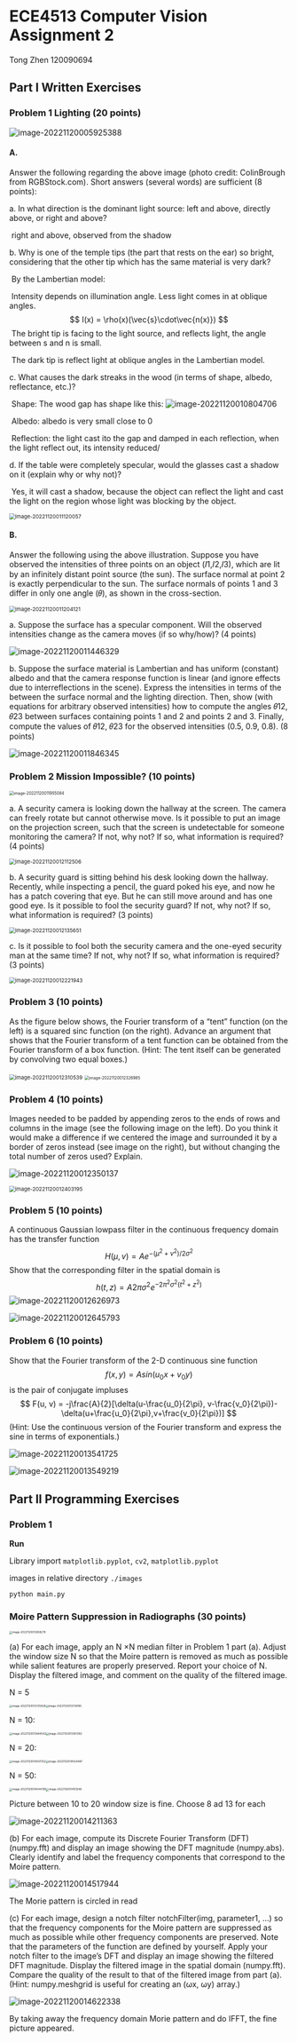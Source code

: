 # ECE4513 Computer Vision Assignment 2

Tong Zhen 120090694

## Part I Written Exercises

### Problem 1 Lighting (20 points)

![image-20221120005925388](https://github.com/58191554/Computer_Vision_ECE4513/edit/mainHM_2/pics/image-20221120005925388.png)

#### A. 

Answer the following regarding the above image (photo credit: ColinBrough from  RGBStock.com). Short answers (several words) are sufficient (8 points):

a. In what direction is the dominant light source: left and above, directly above,  or right and above?

​	right and above, observed from the shadow

b. Why is one of the temple tips (the part that rests on the ear) so bright,  considering that the other tip which has the same material is very dark?

​	By the Lambertian model:

​		Intensity depends on illumination angle. Less light comes in at oblique angles.
$$
I(x) = \rho(x)(\vec{s}\cdot\vec{n(x)})
$$
​		The bright tip is facing to the light source, and reflects light, the angle between s and n is small.

​		The dark tip is reflect light at oblique angles in the Lambertian model.

c. What causes the dark streaks in the wood (in terms of shape, albedo, reflectance,  etc.)?

​	Shape: The wood gap has shape like this: ![image-20221120010804706](C:\Users\surface\AppData\Roaming\Typora\typora-user-images\image-20221120010804706.png)

​	Albedo: albedo is very small close to 0

​	Reflection: the light cast ito the gap and damped in each reflection, when the light reflect out, its intensity reduced/

d. If the table were completely specular, would the glasses cast a shadow on it  (explain why or why not)?

​	Yes, it will cast a shadow, because the object can reflect the light and cast the light on the region whose light was blocking by the object.

<img src="C:\Users\surface\AppData\Roaming\Typora\typora-user-images\image-20221120011120057.png" alt="image-20221120011120057" style="zoom: 67%;" />

#### B. 

Answer the following using the above illustration. Suppose you have observed the  intensities of three points on an object (𝐼1,𝐼2,𝐼3), which are lit by an infinitely  distant point source (the sun). The surface normal at point 2 is exactly  perpendicular to the sun. The surface normals of points 1 and 3 differ in only one  angle (𝜃), as shown in the cross-section.

<img src="C:\Users\surface\AppData\Roaming\Typora\typora-user-images\image-20221120011204121.png" alt="image-20221120011204121" style="zoom:67%;" />

a. Suppose the surface has a specular component. Will the observed  intensities change as the camera moves (if so why/how)? (4 points)

![image-20221120011446329](C:\Users\surface\AppData\Roaming\Typora\typora-user-images\image-20221120011446329.png)

b. Suppose the surface material is Lambertian and has uniform (constant)  albedo and that the camera response function is linear (and ignore effects  due to interreflections in the scene). Express the intensities in terms of the  between the surface normal and the lighting direction. Then, show (with  equations for arbitrary observed intensities) how to compute the angles  𝜃12, 𝜃23 between surfaces containing points 1 and 2 and points 2 and 3.  Finally, compute the values of 𝜃12, 𝜃23 for the observed intensities (0.5, 0.9,  0.8). (8 points)

![image-20221120011846345](C:\Users\surface\AppData\Roaming\Typora\typora-user-images\image-20221120011846345.png)

### Problem 2 Mission Impossible? (10 points)

<img src="C:\Users\surface\AppData\Roaming\Typora\typora-user-images\image-20221120011955084.png" alt="image-20221120011955084" style="zoom:50%;" />

a. A security camera is looking down the hallway at the screen. The camera can  freely rotate but cannot otherwise move. Is it possible to put an image on the  projection screen, such that the screen is undetectable for someone monitoring  the camera? If not, why not? If so, what information is required? (4 points)

<img src="C:\Users\surface\AppData\Roaming\Typora\typora-user-images\image-20221120012112506.png" alt="image-20221120012112506" style="zoom:67%;" />

b. A security guard is sitting behind his desk looking down the hallway. Recently,  while inspecting a pencil, the guard poked his eye, and now he has a patch  covering that eye. But he can still move around and has one good eye. Is it  possible to fool the security guard? If not, why not? If so, what information is  required? (3 points)

<img src="C:\Users\surface\AppData\Roaming\Typora\typora-user-images\image-20221120012135651.png" alt="image-20221120012135651" style="zoom: 67%;" />

c. Is it possible to fool both the security camera and the one-eyed security man at  the same time? If not, why not? If so, what information is required? (3 points)

<img src="C:\Users\surface\AppData\Roaming\Typora\typora-user-images\image-20221120012221943.png" alt="image-20221120012221943" style="zoom:67%;" />

### Problem 3 (10 points)  

As the figure below shows, the Fourier transform of a “tent” function (on the left) is a  squared sinc function (on the right). Advance an argument that shows that the Fourier  transform of a tent function can be obtained from the Fourier transform of a box function.  (Hint: The tent itself can be generated by convolving two equal boxes.)

<img src="C:\Users\surface\AppData\Roaming\Typora\typora-user-images\image-20221120012310539.png" alt="image-20221120012310539" style="zoom:67%;" />

<img src="C:\Users\surface\AppData\Roaming\Typora\typora-user-images\image-20221120012326985.png" alt="image-20221120012326985" style="zoom:50%;" />

### Problem 4 (10 points)  

Images needed to be padded by appending zeros to the ends of rows and columns in the  image (see the following image on the left). Do you think it would make a difference if we centered the image and surrounded it by a border of zeros instead (see image on the right),  but without changing the total number of zeros used? Explain.

![image-20221120012350137](C:\Users\surface\AppData\Roaming\Typora\typora-user-images\image-20221120012350137.png)

<img src="C:\Users\surface\AppData\Roaming\Typora\typora-user-images\image-20221120012403195.png" alt="image-20221120012403195" style="zoom:67%;" />

### Problem 5 (10 points)  

A continuous Gaussian lowpass filter in the continuous frequency domain has the transfer  function
$$
H(\mu, v) = Ae^{-(\mu^2+v^2)/2\sigma^2}
$$
Show that the corresponding filter in the spatial domain is
$$
h(t, z)=A2\pi \sigma^2e^{-2\pi^2\sigma^2(t^2+z^2)}
$$
![image-20221120012626973](C:\Users\surface\AppData\Roaming\Typora\typora-user-images\image-20221120012626973.png)

![image-20221120012645793](C:\Users\surface\AppData\Roaming\Typora\typora-user-images\image-20221120012645793.png)



### Problem 6 (10 points)  

Show that the Fourier transform of the 2-D continuous sine function
$$
f(x, y) = Asin(u_0x + v_0y)
$$
is the pair of conjugate impluses
$$
F(u, v) = -j\frac{A}{2}[\delta(u-\frac{u_0}{2\pi}, v-\frac{v_0}{2\pi})-\delta(u+\frac{u_0}{2\pi},v+\frac{v_0}{2\pi})]
$$
(Hint: Use the continuous version of the Fourier transform and express the sine in terms  of exponentials.)

![image-20221120013541725](C:\Users\surface\AppData\Roaming\Typora\typora-user-images\image-20221120013541725.png)

![image-20221120013549219](C:\Users\surface\AppData\Roaming\Typora\typora-user-images\image-20221120013549219.png)

## Part II Programming Exercises

### Problem 1 

**Run**

Library import `matplotlib.pyplot`, `cv2`, `matplotlib.pyplot`

images in relative directory `./images`

```
python main.py
```



### Moire Pattern Suppression in Radiographs (30 points)

<img src="C:\Users\surface\AppData\Roaming\Typora\typora-user-images\image-20221120013658278.png" alt="image-20221120013658278" style="zoom:33%;" />

(a) For each image, apply an N ×N median filter in Problem 1 part (a). Adjust the window size N so that the Moire pattern is removed as much as possible while salient features are properly  preserved. Report your choice of N. Display the filtered image, and comment on the quality of the  filtered image.

N = 5

<img src="C:\Users\surface\AppData\Roaming\Typora\typora-user-images\image-20221120013725828.png" alt="image-20221120013725828" style="zoom: 33%;" /><img src="C:\Users\surface\AppData\Roaming\Typora\typora-user-images\image-20221120013738185.png" alt="image-20221120013738185" style="zoom: 33%;" />

N = 10:

<img src="C:\Users\surface\AppData\Roaming\Typora\typora-user-images\image-20221120013844542.png" alt="image-20221120013844542" style="zoom: 33%;" /><img src="C:\Users\surface\AppData\Roaming\Typora\typora-user-images\image-20221120013903162.png" alt="image-20221120013903162" style="zoom: 33%;" />

N = 20:

<img src="C:\Users\surface\AppData\Roaming\Typora\typora-user-images\image-20221120014007352.png" alt="image-20221120014007352" style="zoom: 33%;" /><img src="C:\Users\surface\AppData\Roaming\Typora\typora-user-images\image-20221120014024487.png" alt="image-20221120014024487" style="zoom: 33%;" />

N = 50:

<img src="C:\Users\surface\AppData\Roaming\Typora\typora-user-images\image-20221120014044799.png" alt="image-20221120014044799" style="zoom: 33%;" /><img src="C:\Users\surface\AppData\Roaming\Typora\typora-user-images\image-20221120014101248.png" alt="image-20221120014101248" style="zoom: 33%;" />

Picture between 10 to 20 window size is fine. Choose 8 ad 13 for each

![image-20221120014211363](C:\Users\surface\AppData\Roaming\Typora\typora-user-images\image-20221120014211363.png)

(b) For each image, compute its Discrete Fourier Transform (DFT) (numpy.fft) and display an  image showing the DFT magnitude (numpy.abs). Clearly identify and label the frequency  components that correspond to the Moire pattern.

![image-20221120014517944](C:\Users\surface\AppData\Roaming\Typora\typora-user-images\image-20221120014517944.png)

The Morie pattern is circled in read

(c) For each image, design a notch filter notchFilter(img, parameter1, …) so that the frequency components for the Moire pattern are suppressed as much as possible while other frequency  components are preserved. Note that the parameters of the function are defined by yourself. Apply  your notch filter to the image’s DFT and display an image showing the filtered DFT magnitude.  Display the filtered image in the spatial domain (numpy.fft). Compare the quality of the result to  that of the filtered image from part (a). (Hint: numpy.meshgrid is useful for creating an (ωx, ωy)  array.)

![image-20221120014622338](C:\Users\surface\AppData\Roaming\Typora\typora-user-images\image-20221120014622338.png)

By taking away the frequency domain Morie pattern and do IFFT, the fine picture appeared.
